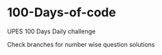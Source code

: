 # 100-Days-of-code
UPES 100 Days Daily challenge

Check branches for number wise question solutions 
